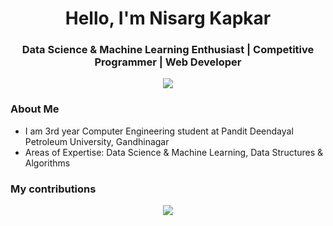 <h1 align="center">Hello, I'm Nisarg Kapkar</h1>
<h3 align="center">Data Science & Machine Learning Enthusiast | Competitive Programmer | Web Developer</h3>

<p align="center"><img src="https://komarev.com/ghpvc/?username=Nkap23&color=blue"></p>

<h3>About Me</h3>
<ul>
  <li>I am 3rd year Computer Engineering student at Pandit Deendayal Petroleum University, Gandhinagar</li>
  <li>Areas of Expertise: Data Science & Machine Learning, Data Structures & Algorithms</li>
</ul>

<h3>My contributions</h3>
<p align="center">
   <img src="https://github-readme-streak-stats.herokuapp.com/?user=Nkap23&theme=highcontrast">
</p>
